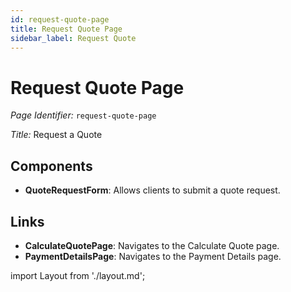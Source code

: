 ```yaml
---
id: request-quote-page
title: Request Quote Page
sidebar_label: Request Quote
---
```


# Request Quote Page

*Page Identifier:* `request-quote-page`

*Title:* Request a Quote

## Components
- **QuoteRequestForm**: Allows clients to submit a quote request.



## Links
- **CalculateQuotePage**: Navigates to the Calculate Quote page.
- **PaymentDetailsPage**: Navigates to the Payment Details page.

import Layout from './layout.md';

<Layout />


